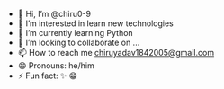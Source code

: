 - 👋 Hi, I’m @chiru0-9
- 👀 I’m interested in learn new technologies 
- 🌱 I’m currently learning Python 
- 💞️ I’m looking to collaborate on ...
- 📫 How to reach me chiruyadav1842005@gmail.com
- 😄 Pronouns: he/him
- ⚡ Fun fact: ✨ 😁

<!---
chiru0-9/chiru0-9 is a ✨ special ✨ repository because its `README.md` (this file) appears on your GitHub profile.
You can click the Preview link to take a look at your changes.
--->
